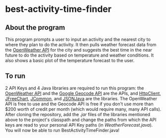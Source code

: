 # best-activity-time-finder
## About the program
This program prompts a user to input an activity and the nearest city to where they plan to do the activity. It then pulls weather forecast data from the [OpenWeather API](https://openweathermap.org/) for the city and suggests the best time in the near future to do the activity based on temperature and weather conditions. It also shows a basic plot of the temperature forecast to the user.

## To run
2 API Keys and 4 Java libraries are required to run this program: the [OpenWeather API](https://openweathermap.org/) and the [Google Geocode API](https://developers.google.com/maps/documentation/geocoding/start) are the APIs, and [HttpClient](https://hc.apache.org/index.html), [JFreeChart](http://www.jfree.org/jfreechart/), [JCommon](http://www.jfree.org/jcommon/), and [JSONJava](https://github.com/stleary/JSON-java) are the libraries. The OpenWeather API is free to use and the Geocode API is free if you don't use more than $200 worth of credit per month (which would require many, many API calls). After cloning the repository, add the _.jar_ files of the libraries mentioned above to the project's classpath and change the paths from which the API keys are read to your personal API Key paths (in _WeatherForecast.java_). You will now be able to run BestActivityTimeFinder.java!